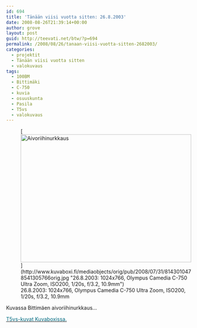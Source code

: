```yaml
---
id: 694
title: 'Tänään viisi vuotta sitten: 26.8.2003'
date: 2008-08-26T21:39:14+00:00
author: grove
layout: post
guid: http://teevati.net/btw/?p=694
permalink: /2008/08/26/tanaan-viisi-vuotta-sitten-2682003/
categories:
  - projektit
  - Tänään viisi vuotta sitten
  - valokuvaus
tags:
  - 100BM
  - Bittimäki
  - C-750
  - kuvia
  - osuuskunta
  - Pasila
  - T5vs
  - valokuvaus
---
```

<figure style="width: 468px" class="wp-caption aligncenter">[<img title="Aivoriihinurkkaus" src="http://www.kuvaboxi.fi/mediaobjects/pub/2008/07/31/8143010478541305766web_0.jpg" alt="Aivoriihinurkkaus" width="468" height="350" />](http://www.kuvaboxi.fi/mediaobjects/orig/pub/2008/07/31/8143010478541305766orig.jpg "26.8.2003: 1024x766, Olympus Camedia C-750 Ultra Zoom, ISO200, 1/20s, f/3.2, 10.9mm")<figcaption class="wp-caption-text">26.8.2003: 1024x766, Olympus Camedia C-750 Ultra Zoom, ISO200, 1/20s, f/3.2, 10.9mm</figcaption></figure> 

Kuvassa Bittimäen aivoriihinurkkaus&#8230;

[<span style="color: #006a80;">T5vs-kuvat Kuvaboxissa.</span>](http://www.kuvaboxi.fi/julkinen/29poj+taavetti-btw-t5vs.html "Kuvaboxi - BTW: T5vs (Taavetti)")